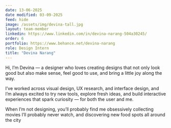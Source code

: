 ```yaml
---
date: 13-06-2025
date modified: 03-09-2025
feed: hide
image: /assets/img/devina-tall.jpg
layout: team-member
linkedin: https://www.linkedin.com/in/devina-narang-504a30245/
order: 6
portfolio: https://www.behance.net/devina-narang
role: Design Intern
title: "Devina Narang"
---
```


Hi, I’m Devina — a designer who loves creating designs that not only look good but also make sense, feel good to use, and bring a little joy along the way.

I’ve worked across visual design, UX research, and interface design, and I’m always excited to try new tools, explore fresh ideas, and build interactive experiences that spark curiosity — for both the user and me.

When I’m not designing, you’ll probably find me obsessively collecting movies I’ll probably never watch, and discovering new food spots all around the city